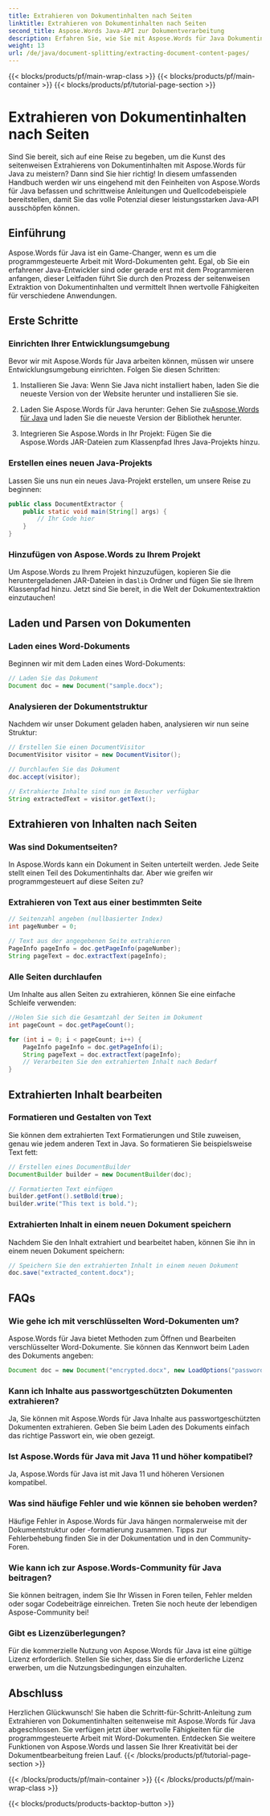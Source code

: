 ```yaml
---
title: Extrahieren von Dokumentinhalten nach Seiten
linktitle: Extrahieren von Dokumentinhalten nach Seiten
second_title: Aspose.Words Java-API zur Dokumentverarbeitung
description: Erfahren Sie, wie Sie mit Aspose.Words für Java Dokumentinhalte seitenweise extrahieren. Diese Schritt-für-Schritt-Anleitung mit Quellcode macht Sie im Handumdrehen zum Experten.
weight: 13
url: /de/java/document-splitting/extracting-document-content-pages/
---
```


{{< blocks/products/pf/main-wrap-class >}}
{{< blocks/products/pf/main-container >}}
{{< blocks/products/pf/tutorial-page-section >}}

# Extrahieren von Dokumentinhalten nach Seiten


Sind Sie bereit, sich auf eine Reise zu begeben, um die Kunst des seitenweisen Extrahierens von Dokumentinhalten mit Aspose.Words für Java zu meistern? Dann sind Sie hier richtig! In diesem umfassenden Handbuch werden wir uns eingehend mit den Feinheiten von Aspose.Words für Java befassen und schrittweise Anleitungen und Quellcodebeispiele bereitstellen, damit Sie das volle Potenzial dieser leistungsstarken Java-API ausschöpfen können.

## Einführung

Aspose.Words für Java ist ein Game-Changer, wenn es um die programmgesteuerte Arbeit mit Word-Dokumenten geht. Egal, ob Sie ein erfahrener Java-Entwickler sind oder gerade erst mit dem Programmieren anfangen, dieser Leitfaden führt Sie durch den Prozess der seitenweisen Extraktion von Dokumentinhalten und vermittelt Ihnen wertvolle Fähigkeiten für verschiedene Anwendungen.

## Erste Schritte

### Einrichten Ihrer Entwicklungsumgebung

Bevor wir mit Aspose.Words für Java arbeiten können, müssen wir unsere Entwicklungsumgebung einrichten. Folgen Sie diesen Schritten:

1. Installieren Sie Java: Wenn Sie Java nicht installiert haben, laden Sie die neueste Version von der Website herunter und installieren Sie sie.

2.  Laden Sie Aspose.Words für Java herunter: Gehen Sie zu[Aspose.Words für Java](https://releases.aspose.com/words/java/) und laden Sie die neueste Version der Bibliothek herunter.

3. Integrieren Sie Aspose.Words in Ihr Projekt: Fügen Sie die Aspose.Words JAR-Dateien zum Klassenpfad Ihres Java-Projekts hinzu.

### Erstellen eines neuen Java-Projekts

Lassen Sie uns nun ein neues Java-Projekt erstellen, um unsere Reise zu beginnen:

```java
public class DocumentExtractor {
    public static void main(String[] args) {
        // Ihr Code hier
    }
}
```

### Hinzufügen von Aspose.Words zu Ihrem Projekt

Um Aspose.Words zu Ihrem Projekt hinzuzufügen, kopieren Sie die heruntergeladenen JAR-Dateien in das`lib` Ordner und fügen Sie sie Ihrem Klassenpfad hinzu. Jetzt sind Sie bereit, in die Welt der Dokumentextraktion einzutauchen!

## Laden und Parsen von Dokumenten

### Laden eines Word-Dokuments

Beginnen wir mit dem Laden eines Word-Dokuments:

```java
// Laden Sie das Dokument
Document doc = new Document("sample.docx");
```

### Analysieren der Dokumentstruktur

Nachdem wir unser Dokument geladen haben, analysieren wir nun seine Struktur:

```java
// Erstellen Sie einen DocumentVisitor
DocumentVisitor visitor = new DocumentVisitor();

// Durchlaufen Sie das Dokument
doc.accept(visitor);

// Extrahierte Inhalte sind nun im Besucher verfügbar
String extractedText = visitor.getText();
```

## Extrahieren von Inhalten nach Seiten

### Was sind Dokumentseiten?

In Aspose.Words kann ein Dokument in Seiten unterteilt werden. Jede Seite stellt einen Teil des Dokumentinhalts dar. Aber wie greifen wir programmgesteuert auf diese Seiten zu?

### Extrahieren von Text aus einer bestimmten Seite

```java
// Seitenzahl angeben (nullbasierter Index)
int pageNumber = 0;

// Text aus der angegebenen Seite extrahieren
PageInfo pageInfo = doc.getPageInfo(pageNumber);
String pageText = doc.extractText(pageInfo);
```

### Alle Seiten durchlaufen

Um Inhalte aus allen Seiten zu extrahieren, können Sie eine einfache Schleife verwenden:

```java
//Holen Sie sich die Gesamtzahl der Seiten im Dokument
int pageCount = doc.getPageCount();

for (int i = 0; i < pageCount; i++) {
    PageInfo pageInfo = doc.getPageInfo(i);
    String pageText = doc.extractText(pageInfo);
    // Verarbeiten Sie den extrahierten Inhalt nach Bedarf
}
```

## Extrahierten Inhalt bearbeiten

### Formatieren und Gestalten von Text

Sie können dem extrahierten Text Formatierungen und Stile zuweisen, genau wie jedem anderen Text in Java. So formatieren Sie beispielsweise Text fett:

```java
// Erstellen eines DocumentBuilder
DocumentBuilder builder = new DocumentBuilder(doc);

// Formatierten Text einfügen
builder.getFont().setBold(true);
builder.write("This text is bold.");
```

### Extrahierten Inhalt in einem neuen Dokument speichern

Nachdem Sie den Inhalt extrahiert und bearbeitet haben, können Sie ihn in einem neuen Dokument speichern:

```java
// Speichern Sie den extrahierten Inhalt in einem neuen Dokument
doc.save("extracted_content.docx");
```

## FAQs

### Wie gehe ich mit verschlüsselten Word-Dokumenten um?

Aspose.Words für Java bietet Methoden zum Öffnen und Bearbeiten verschlüsselter Word-Dokumente. Sie können das Kennwort beim Laden des Dokuments angeben:

```java
Document doc = new Document("encrypted.docx", new LoadOptions("password"));
```

### Kann ich Inhalte aus passwortgeschützten Dokumenten extrahieren?

Ja, Sie können mit Aspose.Words für Java Inhalte aus passwortgeschützten Dokumenten extrahieren. Geben Sie beim Laden des Dokuments einfach das richtige Passwort ein, wie oben gezeigt.

### Ist Aspose.Words für Java mit Java 11 und höher kompatibel?

Ja, Aspose.Words für Java ist mit Java 11 und höheren Versionen kompatibel.

### Was sind häufige Fehler und wie können sie behoben werden?

Häufige Fehler in Aspose.Words für Java hängen normalerweise mit der Dokumentstruktur oder -formatierung zusammen. Tipps zur Fehlerbehebung finden Sie in der Dokumentation und in den Community-Foren.

### Wie kann ich zur Aspose.Words-Community für Java beitragen?

Sie können beitragen, indem Sie Ihr Wissen in Foren teilen, Fehler melden oder sogar Codebeiträge einreichen. Treten Sie noch heute der lebendigen Aspose-Community bei!

### Gibt es Lizenzüberlegungen?

Für die kommerzielle Nutzung von Aspose.Words für Java ist eine gültige Lizenz erforderlich. Stellen Sie sicher, dass Sie die erforderliche Lizenz erwerben, um die Nutzungsbedingungen einzuhalten.

## Abschluss

Herzlichen Glückwunsch! Sie haben die Schritt-für-Schritt-Anleitung zum Extrahieren von Dokumentinhalten seitenweise mit Aspose.Words für Java abgeschlossen. Sie verfügen jetzt über wertvolle Fähigkeiten für die programmgesteuerte Arbeit mit Word-Dokumenten. Entdecken Sie weitere Funktionen von Aspose.Words und lassen Sie Ihrer Kreativität bei der Dokumentbearbeitung freien Lauf.
{{< /blocks/products/pf/tutorial-page-section >}}

{{< /blocks/products/pf/main-container >}}
{{< /blocks/products/pf/main-wrap-class >}}

{{< blocks/products/products-backtop-button >}}
